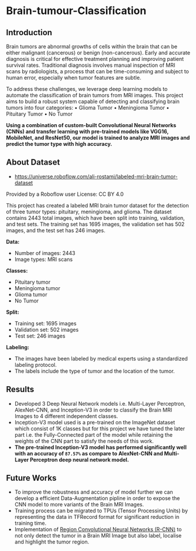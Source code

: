 # Brain-tumour-Classification 

## Introduction  
Brain tumors are abnormal growths of cells within the brain that can be either malignant (cancerous) or benign (non-cancerous). Early and accurate diagnosis is critical for effective treatment planning and improving patient survival rates. Traditional diagnosis involves manual inspection of MRI scans by radiologists, a process that can be time-consuming and subject to human error, especially when tumor features are subtle.

To address these challenges, we leverage deep learning models to automate the classification of brain tumors from MRI images. This project aims to build a robust system capable of detecting and classifying brain tumors into four categories:
	•	Glioma Tumor
	•	Meningioma Tumor
	•	Pituitary Tumor
	•	No Tumor

**Using a combination of custom-built Convolutional Neural Networks (CNNs) and transfer learning with pre-trained models like VGG16, MobileNet, and ResNet50, our model is trained to analyze MRI images and predict the tumor type with high accuracy.**


## About Dataset  
- https://universe.roboflow.com/ali-rostami/labeled-mri-brain-tumor-dataset

Provided by a Roboflow user
License: CC BY 4.0

This project has created a labeled MRI brain tumor dataset for the detection of three tumor types: pituitary, meningioma, and glioma. The dataset contains 2443 total images, which have been split into training, validation, and test sets. The training set has 1695 images, the validation set has 502 images, and the test set has 246 images.

**Data:**
* Number of images: 2443
* Image types: MRI scans

**Classes:**
* Pituitary tumor
* Meningioma tumor
* Glioma tumor
* No Tumor

**Split:**
* Training set: 1695 images
* Validation set: 502 images
* Test set: 246 images

**Labeling:**
* The images have been labeled by medical experts using a standardized labeling protocol.
* The labels include the type of tumor and the location of the tumor.
  

## Results  
- Developed 3 Deep Neural Network models i.e. Multi-Layer Perceptron, AlexNet-CNN, and Inception-V3 in order to classify the Brain MRI Images to 4 different independent classes.  
- Inception-V3 model used is a pre-trained on the ImageNet dataset which consist of 1K classes but for this project we have tuned the later part i.e. the Fully-Connected part of the model while retaining the weights of the CNN part to satisfy the needs of this work. 
- **The pre-trained Inception-V3 model has performed significantly well with an accuracy of `87.57%` as compare to AlexNet-CNN and Multi-Layer Perceptron deep neural network model.**  

## Future Works  
- To improve the robustness and accuracy of model further we can develop a efficient Data-Augmentation pipline in order to expose the CNN model to more variants of the Brain MRI Images.  
- Training process can be migrated to TPUs (Tensor Processing Units) by representing the data in TFRecord format for significant reduction in training time.  
- Implementation of [Region Convolutional Neural Networks (R-CNN)](https://towardsdatascience.com/r-cnn-fast-r-cnn-faster-r-cnn-yolo-object-detection-algorithms-36d53571365e) to not only detect the tumor in a Brain MRI Image but also label, localise and highlight the tumor region.

